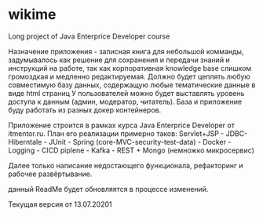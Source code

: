 # wikime
Long project of Java Enterprice Developer course

Назначение приложения - записная книга для небольшой комманды, задумывалось как решение для сохранения и передачи знаний и инструкций на работе, 
так как корпоративная knowledge base слишком громоздкая и медленно редактируемая. Должно будет цеплять любую совместимую базу данных, содержащую любые тематические данные в виде html страниц
У пользователей можно будет выставлять уровень доступа к данным (админ, модератор, читатель).
База и приложение буду работать из разных докер контейнеров.

Приложение строится в рамках курса Java Enterprice Developer от itmentor.ru.
План его реализации примерно таков: Servlet+JSP - JDBC- Hiberntale - JUnit - Spring (core-MVC-security-test-data) - Docker - Logging - CICD piplene - Kafka - REST + Mongo (немножко микросервис)

Далее только написание недостающего функционала, рефакторинг и рабочее развёртывание.

данный ReadMe будет обновляятся в процессе изменений.

Текущая версия от 13.07.20201
